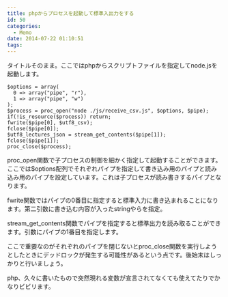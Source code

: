 ```yaml
---
title: phpからプロセスを起動して標準入出力をする
id: 50
categories:
  - Memo
date: 2014-07-22 01:10:51
tags:
---
```

タイトルそのまま。ここではphpからスクリプトファイルを指定してnode.jsを起動します。

<!--more-->

```
$options = array(
  0 => array("pipe", "r"),
  1 => array("pipe", "w")
);
$process = proc_open("node ./js/receive_csv.js", $options, $pipe);
if(!is_resource($process)) return;
fwrite($pipe[0], $utf8_csv);
fclose($pipe[0]);
$utf8_lectures_json = stream_get_contents($pipe[1]);
fclose($pipe[1]);
proc_close($process);
```

proc_open関数で子プロセスの制御を細かく指定して起動することができます。ここでは$options配列でそれぞれパイプを指定して書き込み用のパイプと読み込み用のパイプを設定しています。これは子プロセスが読み書きするパイプとなります。

fwrite関数ではパイプの0番目に指定すると標準入力に書き込まれることになります。第二引数に書き込む内容が入ったstringやらを指定。

stream_get_contents関数でパイプを指定すると標準出力を読み取ることができます。引数にパイプの1番目を指定します。

ここで重要なのがそれぞれのパイプを閉じないとproc_close関数を実行しようとしたときにデッドロックが発生する可能性があるという点です。後始末はしっかりと行いましょう。

php、久々に書いたもので突然現れる変数が宣言されてなくても使えてたりでかなりビビリます。
